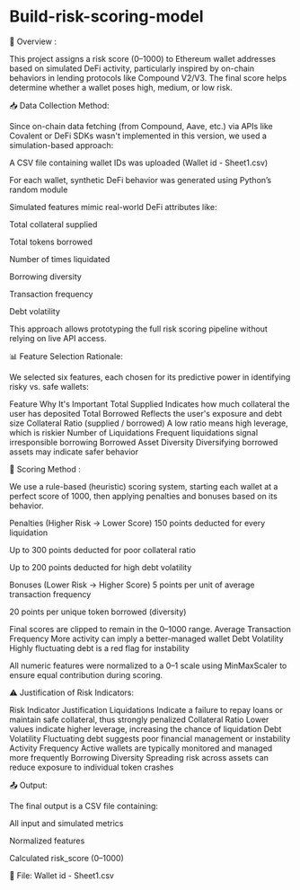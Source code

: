 # Build-risk-scoring-model

📌 Overview :

This project assigns a risk score (0–1000) to Ethereum wallet addresses based on simulated DeFi activity, particularly inspired by on-chain behaviors in lending protocols like Compound V2/V3. The final score helps determine whether a wallet poses high, medium, or low risk.


📥 Data Collection Method:

Since on-chain data fetching (from Compound, Aave, etc.) via APIs like Covalent or DeFi SDKs wasn't implemented in this version, we used a simulation-based approach:

A CSV file containing wallet IDs was uploaded (Wallet id - Sheet1.csv)

For each wallet, synthetic DeFi behavior was generated using Python’s random module

Simulated features mimic real-world DeFi attributes like:

Total collateral supplied

Total tokens borrowed

Number of times liquidated

Borrowing diversity

Transaction frequency

Debt volatility

This approach allows prototyping the full risk scoring pipeline without relying on live API access.


📊 Feature Selection Rationale:

We selected six features, each chosen for its predictive power in identifying risky vs. safe wallets:

Feature	Why It's Important
Total Supplied	Indicates how much collateral the user has deposited
Total Borrowed	Reflects the user's exposure and debt size
Collateral Ratio (supplied / borrowed)	A low ratio means high leverage, which is riskier
Number of Liquidations	Frequent liquidations signal irresponsible borrowing
Borrowed Asset Diversity	Diversifying borrowed assets may indicate safer behavior

🧮 Scoring Method :

We use a rule-based (heuristic) scoring system, starting each wallet at a perfect score of 1000, then applying penalties and bonuses based on its behavior.

Penalties (Higher Risk → Lower Score)
150 points deducted for every liquidation

Up to 300 points deducted for poor collateral ratio

Up to 200 points deducted for high debt volatility

Bonuses (Lower Risk → Higher Score)
5 points per unit of average transaction frequency

20 points per unique token borrowed (diversity)

Final scores are clipped to remain in the 0–1000 range.
Average Transaction Frequency	More activity can imply a better-managed wallet
Debt Volatility	Highly fluctuating debt is a red flag for instability

All numeric features were normalized to a 0–1 scale using MinMaxScaler to ensure equal contribution during scoring.

⚠️ Justification of Risk Indicators:

Risk Indicator	Justification
Liquidations	Indicate a failure to repay loans or maintain safe collateral, thus strongly penalized
Collateral Ratio	Lower values indicate higher leverage, increasing the chance of liquidation
Debt Volatility	Fluctuating debt suggests poor financial management or instability
Activity Frequency	Active wallets are typically monitored and managed more frequently
Borrowing Diversity	Spreading risk across assets can reduce exposure to individual token crashes


📤 Output:

The final output is a CSV file containing:

All input and simulated metrics

Normalized features

Calculated risk_score (0–1000)

📁 File: Wallet id - Sheet1.csv


